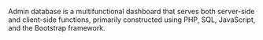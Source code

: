 Admin database is a multifunctional dashboard that serves both server-side and client-side functions, primarily constructed using PHP, SQL, JavaScript, and the Bootstrap framework.

